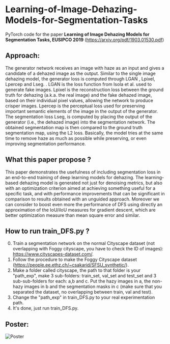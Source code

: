 # Learning-of-Image-Dehazing-Models-for-Segmentation-Tasks

PyTorch code for the paper **Learning of Image Dehazing Models for Segmentation Tasks, EUSIPCO 2019** (https://arxiv.org/pdf/1903.01530.pdf)<br/> 

## **Approach:**<br/>
The generator network receives an image with haze as an
input and gives a candidate of a dehazed image as the output. Similar to the single image dehazing model, the generator loss
is computed through LGAN , Lpixel, Lpercep and Lseg. . LGAN is the loss function from Isola et al. used to generate fake images. Lpixel is the
reconstruction loss between the ground truth for dehazing (a.k.a. the real image) and the fake dehazed image, based on their
individual pixel values, allowing the network to produce crisper images. Lpercep is the perceptual loss used for preserving
important semantic elements of the image in the output of the generator. The segmentation loss Lseg, is computed by placing the output of
the generator (i.e., the dehazed image) into the segmentation network. The obtained segmentation map is then compared to
the ground truth segmentation map, using the L2 loss. Basically, the model tries at the same time to remove haze as much as
possible while preserving, or even improving segmentation performance.

## **What this paper propose ?**<br/>
This paper demonstrates the usefulness of including segmentation loss in an end-to-end training of deep learning
models for dehazing. The learning-based dehazing model is generated not just for denoising metrics, but also with an
optimization criterion aimed at achieving something useful for a specific task, and with performance improvements that can
be significant in comparison to results obtained with an unguided approach. Moreover we can consider to boost even more
the performance of DFS using directly an approximation of the IoU/iIoU measures for gradient descent, which are better
optimization measure than mean square error and similar.

## **How to run train_DFS.py ?**<br/>
0) Train a segmentation network on the normal Cityscape dataset (not overlapping with Foggy cityscape, you have to check the ID of images): https://www.cityscapes-dataset.com/. 
1) Follow the procedure to make the Foggy Cityscape dataset (https://people.ee.ethz.ch/~csakarid/SFSU_synthetic/).<br/>
2) Make a folder called cityscape, the path to that folder is your "path_exp", make 3 sub-folders: train_set, val_set and test_set and 3 sub-sub-folders for each: a,b and c. Put the hazy images in a, the non-hazy images in b and the segmentation masks in c (make sure that you separated the dataset, no overlapping between train, val and test).<br/>
4) Change the "path_exp" in train_DFS.py to your real experimentation path. <br/>
5) It's done, just run train_DFS.py. 

## **Poster:** <br/>
![Poster](Poster.png) 

